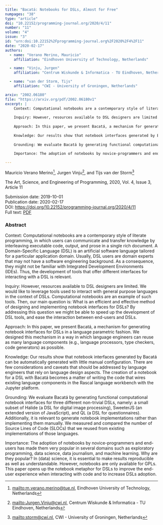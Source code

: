 ```yaml
---
title: "Bacatá: Notebooks for DSLs, Almost for Free"
numpages: "38"
type: "article"
doi: "10.22152/programming-journal.org/2020/4/11"
number: "11"
volume: "4"
issue: "3"
id: "urn:doi:10.22152%2Fprogramming-journal.org%2F2020%2F4%2F11"
date: "2020-02-17"
authors: 
  - name: "Verano Merino, Mauricio"
    affiliation: "Eindhoven University of Technology, Netherlands"

  - name: "Vinju, Jurgen"
    affiliation: "Centrum Wiskunde & Informatica - TU Eindhoven, Netherlands"

  - name: "van der Storm, Tijs"
    affiliation: "CWI - University of Groningen, Netherlands"

arxiv: "2002.06180"
file: "https://arxiv.org/pdf/2002.06180v1"
excerpt: |
    Context: Computational notebooks are a contemporary style of literate programming, in which users can communicate and transfer knowledge by interleaving executable code, output, and prose in a single rich document. A Domain-Specific Language (DSL) is an artificial software language tailored for a particular application domain. Usually, DSL users are domain experts that may not have a software engineering background. As a consequence, they might not be familiar with Integrated Development Environments (IDEs). Thus, the development of tools that offer different interfaces for interacting with a DSL is relevant.
    
    Inquiry: However, resources available to DSL designers are limited. We would like to leverage tools used to interact with general purpose languages in the context of DSLs. Computational notebooks are an example of such tools. Then, our main question is: What is an efficient and effective method of designing and implementing notebook interfaces for DSLs? By addressing this question we might be able to speed up the development of DSL tools, and ease the interaction between end-users and DSLs.
    
    Approach: In this paper, we present Bacatá, a mechanism for generating notebook interfaces for DSLs in a language parametric fashion. We designed this mechanism in a way in which language engineers can reuse as many language components (e.g., language processors, type checkers, code generators) as possible.
    
    Knowledge: Our results show that notebook interfaces generated by Bacatá can be automatically generated with little manual configuration. There are few considerations and caveats that should be addressed by language engineers that rely on language design aspects. The creation of a notebook for a DSL with Bacatá becomes a matter of writing the code that wires existing language components in the Rascal language workbench with the Jupyter platform.
    
    Grounding: We evaluate Bacatá by generating functional computational notebook interfaces for three different non-trivial DSLs, namely: a small subset of Halide (a DSL for digital image processing), SweeterJS (an extended version of JavaScript), and QL (a DSL for questionnaires). Additionally, it is relevant to generate notebook implementations rather than implementing them manually. We measured and compared the number of Source Lines of Code (SLOCs) that we reused from existing implementations of those languages.
    
    Importance: The adoption of notebooks by novice-programmers and end-users has made them very popular in several domains such as exploratory programming, data science, data journalism, and machine learning. Why are they popular? In (data) science, it is essential to make results reproducible as well as understandable. However, notebooks are only available for GPLs. This paper opens up the notebook metaphor for DSLs to improve the end-user experience when interacting with code and to increase DSLs adoption.

---
```

Mauricio Verano Merino[^1], Jurgen Vinju[^2], and Tijs van der Storm[^3]

The Art, Science, and Engineering of Programming, 2020, Vol. 4, Issue 3, Article 11

Submission date: 2019-10-01  
Publication date: 2020-02-17  
DOI: <https://doi.org/10.22152/programming-journal.org/2020/4/11>  
Full text: [PDF](https://arxiv.org/pdf/2002.06180v1)  


### Abstract
Context: Computational notebooks are a contemporary style of literate programming, in which users can communicate and transfer knowledge by interleaving executable code, output, and prose in a single rich document. A Domain-Specific Language (DSL) is an artificial software language tailored for a particular application domain. Usually, DSL users are domain experts that may not have a software engineering background. As a consequence, they might not be familiar with Integrated Development Environments (IDEs). Thus, the development of tools that offer different interfaces for interacting with a DSL is relevant.

Inquiry: However, resources available to DSL designers are limited. We would like to leverage tools used to interact with general purpose languages in the context of DSLs. Computational notebooks are an example of such tools. Then, our main question is: What is an efficient and effective method of designing and implementing notebook interfaces for DSLs? By addressing this question we might be able to speed up the development of DSL tools, and ease the interaction between end-users and DSLs.

Approach: In this paper, we present Bacatá, a mechanism for generating notebook interfaces for DSLs in a language parametric fashion. We designed this mechanism in a way in which language engineers can reuse as many language components (e.g., language processors, type checkers, code generators) as possible.

Knowledge: Our results show that notebook interfaces generated by Bacatá can be automatically generated with little manual configuration. There are few considerations and caveats that should be addressed by language engineers that rely on language design aspects. The creation of a notebook for a DSL with Bacatá becomes a matter of writing the code that wires existing language components in the Rascal language workbench with the Jupyter platform.

Grounding: We evaluate Bacatá by generating functional computational notebook interfaces for three different non-trivial DSLs, namely: a small subset of Halide (a DSL for digital image processing), SweeterJS (an extended version of JavaScript), and QL (a DSL for questionnaires). Additionally, it is relevant to generate notebook implementations rather than implementing them manually. We measured and compared the number of Source Lines of Code (SLOCs) that we reused from existing implementations of those languages.

Importance: The adoption of notebooks by novice-programmers and end-users has made them very popular in several domains such as exploratory programming, data science, data journalism, and machine learning. Why are they popular? In (data) science, it is essential to make results reproducible as well as understandable. However, notebooks are only available for GPLs. This paper opens up the notebook metaphor for DSLs to improve the end-user experience when interacting with code and to increase DSLs adoption.


[^1]: <mailto:m.verano.merino@tue.nl>, Eindhoven University of Technology, Netherlands
[^2]: <mailto:Jurgen.Vinju@cwi.nl>, Centrum Wiskunde & Informatica - TU Eindhoven, Netherlands
[^3]: <mailto:storm@cwi.nl>, CWI - University of Groningen, Netherlands
